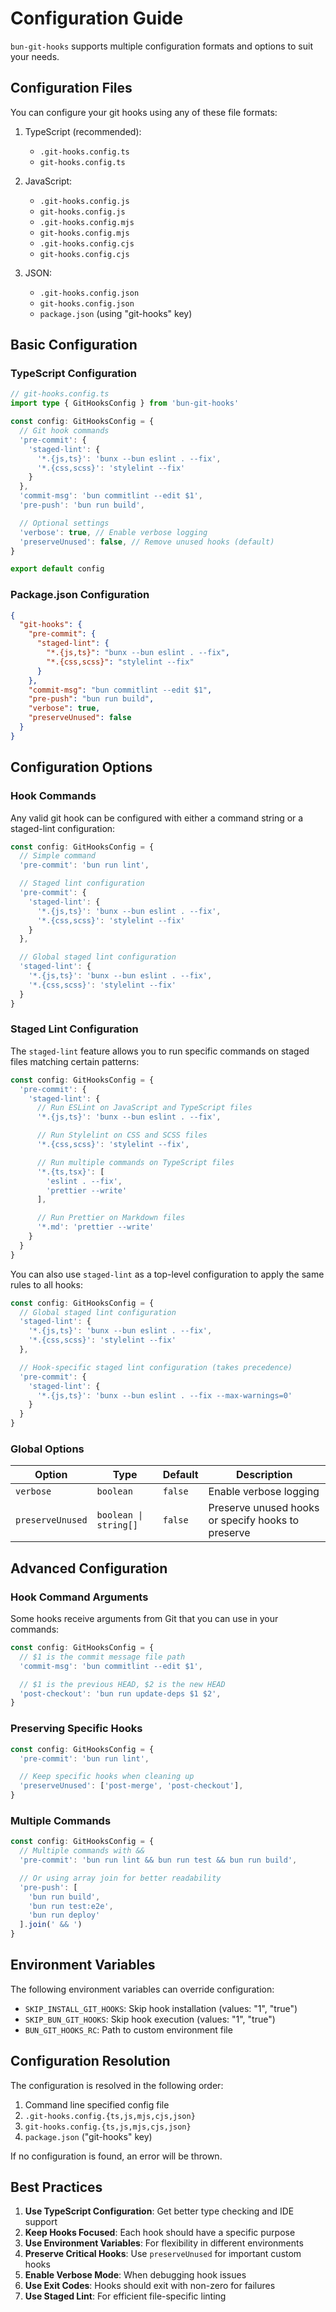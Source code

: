 # Configuration Guide

`bun-git-hooks` supports multiple configuration formats and options to suit your needs.

## Configuration Files

You can configure your git hooks using any of these file formats:

1. TypeScript (recommended):
   - `.git-hooks.config.ts`
   - `git-hooks.config.ts`

2. JavaScript:
   - `.git-hooks.config.js`
   - `git-hooks.config.js`
   - `.git-hooks.config.mjs`
   - `git-hooks.config.mjs`
   - `.git-hooks.config.cjs`
   - `git-hooks.config.cjs`

3. JSON:
   - `.git-hooks.config.json`
   - `git-hooks.config.json`
   - `package.json` (using "git-hooks" key)

## Basic Configuration

### TypeScript Configuration

```ts
// git-hooks.config.ts
import type { GitHooksConfig } from 'bun-git-hooks'

const config: GitHooksConfig = {
  // Git hook commands
  'pre-commit': {
    'staged-lint': {
      '*.{js,ts}': 'bunx --bun eslint . --fix',
      '*.{css,scss}': 'stylelint --fix'
    }
  },
  'commit-msg': 'bun commitlint --edit $1',
  'pre-push': 'bun run build',

  // Optional settings
  'verbose': true, // Enable verbose logging
  'preserveUnused': false, // Remove unused hooks (default)
}

export default config
```

### Package.json Configuration

```json
{
  "git-hooks": {
    "pre-commit": {
      "staged-lint": {
        "*.{js,ts}": "bunx --bun eslint . --fix",
        "*.{css,scss}": "stylelint --fix"
      }
    },
    "commit-msg": "bun commitlint --edit $1",
    "pre-push": "bun run build",
    "verbose": true,
    "preserveUnused": false
  }
}
```

## Configuration Options

### Hook Commands

Any valid git hook can be configured with either a command string or a staged-lint configuration:

```ts
const config: GitHooksConfig = {
  // Simple command
  'pre-commit': 'bun run lint',

  // Staged lint configuration
  'pre-commit': {
    'staged-lint': {
      '*.{js,ts}': 'bunx --bun eslint . --fix',
      '*.{css,scss}': 'stylelint --fix'
    }
  },

  // Global staged lint configuration
  'staged-lint': {
    '*.{js,ts}': 'bunx --bun eslint . --fix',
    '*.{css,scss}': 'stylelint --fix'
  }
}
```

### Staged Lint Configuration

The `staged-lint` feature allows you to run specific commands on staged files matching certain patterns:

```ts
const config: GitHooksConfig = {
  'pre-commit': {
    'staged-lint': {
      // Run ESLint on JavaScript and TypeScript files
      '*.{js,ts}': 'bunx --bun eslint . --fix',

      // Run Stylelint on CSS and SCSS files
      '*.{css,scss}': 'stylelint --fix',

      // Run multiple commands on TypeScript files
      '*.{ts,tsx}': [
        'eslint . --fix',
        'prettier --write'
      ],

      // Run Prettier on Markdown files
      '*.md': 'prettier --write'
    }
  }
}
```

You can also use `staged-lint` as a top-level configuration to apply the same rules to all hooks:

```ts
const config: GitHooksConfig = {
  // Global staged lint configuration
  'staged-lint': {
    '*.{js,ts}': 'bunx --bun eslint . --fix',
    '*.{css,scss}': 'stylelint --fix'
  },

  // Hook-specific staged lint configuration (takes precedence)
  'pre-commit': {
    'staged-lint': {
      '*.{js,ts}': 'bunx --bun eslint . --fix --max-warnings=0'
    }
  }
}
```

### Global Options

| Option | Type | Default | Description |
|--------|------|---------|-------------|
| `verbose` | `boolean` | `false` | Enable verbose logging |
| `preserveUnused` | `boolean \| string[]` | `false` | Preserve unused hooks or specify hooks to preserve |

## Advanced Configuration

### Hook Command Arguments

Some hooks receive arguments from Git that you can use in your commands:

```ts
const config: GitHooksConfig = {
  // $1 is the commit message file path
  'commit-msg': 'bun commitlint --edit $1',

  // $1 is the previous HEAD, $2 is the new HEAD
  'post-checkout': 'bun run update-deps $1 $2',
}
```

### Preserving Specific Hooks

```ts
const config: GitHooksConfig = {
  'pre-commit': 'bun run lint',

  // Keep specific hooks when cleaning up
  'preserveUnused': ['post-merge', 'post-checkout'],
}
```

### Multiple Commands

```ts
const config: GitHooksConfig = {
  // Multiple commands with &&
  'pre-commit': 'bun run lint && bun run test && bun run build',

  // Or using array join for better readability
  'pre-push': [
    'bun run build',
    'bun run test:e2e',
    'bun run deploy'
  ].join(' && ')
}
```

## Environment Variables

The following environment variables can override configuration:

- `SKIP_INSTALL_GIT_HOOKS`: Skip hook installation (values: "1", "true")
- `SKIP_BUN_GIT_HOOKS`: Skip hook execution (values: "1", "true")
- `BUN_GIT_HOOKS_RC`: Path to custom environment file

## Configuration Resolution

The configuration is resolved in the following order:

1. Command line specified config file
2. `.git-hooks.config.{ts,js,mjs,cjs,json}`
3. `git-hooks.config.{ts,js,mjs,cjs,json}`
4. `package.json` ("git-hooks" key)

If no configuration is found, an error will be thrown.

## Best Practices

1. **Use TypeScript Configuration**: Get better type checking and IDE support
2. **Keep Hooks Focused**: Each hook should have a specific purpose
3. **Use Environment Variables**: For flexibility in different environments
4. **Preserve Critical Hooks**: Use `preserveUnused` for important custom hooks
5. **Enable Verbose Mode**: When debugging hook issues
6. **Use Exit Codes**: Hooks should exit with non-zero for failures
7. **Use Staged Lint**: For efficient file-specific linting
